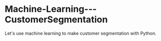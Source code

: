 # Machine-Learning---CustomerSegmentation
Let's use machine learning to make customer segmentation with Python.
